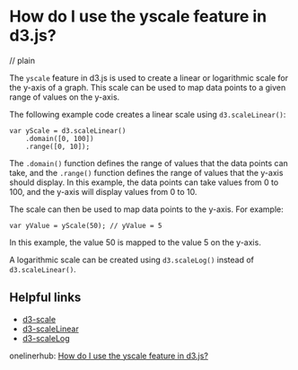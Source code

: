 # How do I use the yscale feature in d3.js?
// plain

The `yscale` feature in d3.js is used to create a linear or logarithmic scale for the y-axis of a graph. This scale can be used to map data points to a given range of values on the y-axis.

The following example code creates a linear scale using `d3.scaleLinear()`:

```
var yScale = d3.scaleLinear()
    .domain([0, 100])
    .range([0, 10]);
```

The `.domain()` function defines the range of values that the data points can take, and the `.range()` function defines the range of values that the y-axis should display. In this example, the data points can take values from 0 to 100, and the y-axis will display values from 0 to 10.

The scale can then be used to map data points to the y-axis. For example:

```
var yValue = yScale(50); // yValue = 5
```

In this example, the value 50 is mapped to the value 5 on the y-axis.

A logarithmic scale can be created using `d3.scaleLog()` instead of `d3.scaleLinear()`.

## Helpful links
- [d3-scale](https://github.com/d3/d3-scale)
- [d3-scaleLinear](https://github.com/d3/d3-scale#scaleLinear)
- [d3-scaleLog](https://github.com/d3/d3-scale#scaleLog)

onelinerhub: [How do I use the yscale feature in d3.js?](https://onelinerhub.com/javascript-d3/how-do-i-use-the-yscale-feature-in-d--js)